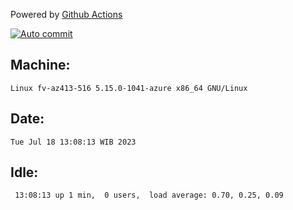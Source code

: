Powered by [Github Actions](https://github.com/features/actions)

[![Auto commit](https://github.com/hiage/workstation/workflows/Auto%20commit/badge.svg)](https://github.com/hiage/workstation/actions?query=workflow%3A%22Auto+commit%22)

## Machine:
```
Linux fv-az413-516 5.15.0-1041-azure x86_64 GNU/Linux
```
## Date:
```
Tue Jul 18 13:08:13 WIB 2023
```
## Idle:
```
 13:08:13 up 1 min,  0 users,  load average: 0.70, 0.25, 0.09
```
